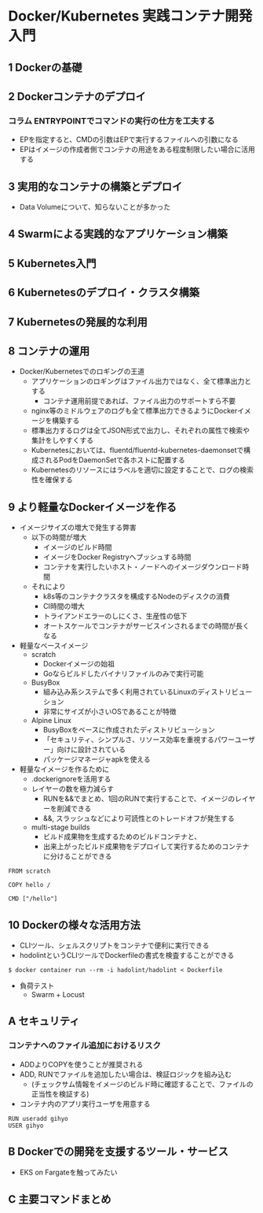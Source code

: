 # Docker/Kubernetes 実践コンテナ開発入門

## 1 Dockerの基礎

## 2 Dockerコンテナのデプロイ

### コラム ENTRYPOINTでコマンドの実行の仕方を工夫する

- EPを指定すると、CMDの引数はEPで実行するファイルへの引数になる
- EPはイメージの作成者側でコンテナの用途をある程度制限したい場合に活用する

## 3 実用的なコンテナの構築とデプロイ

- Data Volumeについて、知らないことが多かった

## 4 Swarmによる実践的なアプリケーション構築

## 5 Kubernetes入門

## 6 Kubernetesのデプロイ・クラスタ構築

## 7 Kubernetesの発展的な利用

## 8 コンテナの運用

- Docker/Kubernetesでのロギングの王道
	- アプリケーションのロギングはファイル出力ではなく、全て標準出力とする
		- コンテナ運用前提であれば、ファイル出力のサポートすら不要
	- nginx等のミドルウェアのログも全て標準出力できるようにDockerイメージを構築する
	- 標準出力するログは全てJSON形式で出力し、それぞれの属性で検索や集計をしやすくする
	- Kubernetesにおいては、fluentd/fluentd-kubernetes-daemonsetで構成されるPodをDaemonSetで各ホストに配置する
	- Kubernetesのリソースにはラベルを適切に設定することで、ログの検索性を確保する

## 9 より軽量なDockerイメージを作る

- イメージサイズの増大で発生する弊害
	- 以下の時間が増大
		- イメージのビルド時間
		- イメージをDocker Registryへプッシュする時間
		- コンテナを実行したいホスト・ノードへのイメージダウンロード時間
	- それにより
		- k8s等のコンテナクラスタを構成するNodeのディスクの消費
		- CI時間の増大
		- トライアンドエラーのしにくさ、生産性の低下
		- オートスケールでコンテナがサービスインされるまでの時間が長くなる
- 軽量なベースイメージ
	- scratch
		- Dockerイメージの始祖
		- Goならビルドしたバイナリファイルのみで実行可能
	- BusyBox
		- 組み込み系システムで多く利用されているLinuxのディストリビューション
		- 非常にサイズが小さいOSであることが特徴
	- Alpine Linux
		- BusyBoxをベースに作成されたディストリビューション
		- 「セキュリティ、シンプルさ、リソース効率を重視するパワーユーザー」向けに設計されている
		- パッケージマネージャapkを使える
- 軽量なイメージを作るために
	- .dockerignoreを活用する
	- レイヤーの数を極力減らす
		- RUNを&&でまとめ、1回のRUNで実行することで、イメージのレイヤーを削減できる
		- &&, スラッシュなどにより可読性とのトレードオフが発生する
	- multi-stage builds
		- ビルド成果物を生成するためのビルドコンテナと、
		- 出来上がったビルド成果物をデプロイして実行するためのコンテナに分けることができる

```
FROM scratch

COPY hello /

CMD ["/hello"]
```

## 10 Dockerの様々な活用方法

- CLIツール、シェルスクリプトをコンテナで便利に実行できる
- hodolintというCLIツールでDockerfileの書式を検査することができる

```
$ docker container run --rm -i hadolint/hadolint < Dockerfile
```

- 負荷テスト
	- Swarm + Locust

## A セキュリティ

### コンテナへのファイル追加におけるリスク

- ADDよりCOPYを使うことが推奨される
- ADD, RUNでファイルを追加したい場合は、検証ロジックを組み込む
    - (チェックサム情報をイメージのビルド時に確認することで、ファイルの正当性を検証する)
- コンテナ内のアプリ実行ユーザを用意する

```
RUN useradd gihyo
USER gihyo
```

## B Dockerでの開発を支援するツール・サービス

- EKS on Fargateを触ってみたい

## C 主要コマンドまとめ
